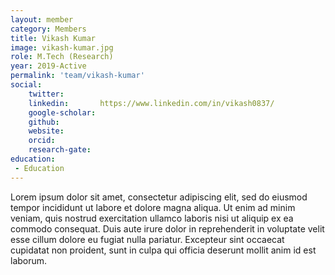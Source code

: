 ```yaml
---
layout: member
category: Members
title: Vikash Kumar
image: vikash-kumar.jpg
role: M.Tech (Research)
year: 2019-Active
permalink: 'team/vikash-kumar'
social:
    twitter: 
    linkedin:       https://www.linkedin.com/in/vikash0837/
    google-scholar: 
    github: 
    website:        
    orcid: 
    research-gate: 
education:
 - Education
---
```


Lorem ipsum dolor sit amet, consectetur adipiscing elit, sed do eiusmod tempor incididunt ut labore et dolore magna aliqua. Ut enim ad minim veniam, quis nostrud exercitation ullamco laboris nisi ut aliquip ex ea commodo consequat. Duis aute irure dolor in reprehenderit in voluptate velit esse cillum dolore eu fugiat nulla pariatur. Excepteur sint occaecat cupidatat non proident, sunt in culpa qui officia deserunt mollit anim id est laborum.
